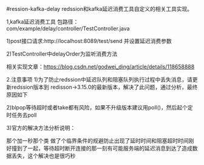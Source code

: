 #ression-kafka-delay
redssion和kafka延迟消费工具自定义的相关工具实现。

1,kafka延迟消费工具 
包路径：com/example/delay/controller/TestController.java

   1)post接口请求:http://localhost:8089/test/send 并设置延迟消费参数

   2)TestController中delayOrder为监听消费方法

   相关实现文章：https://blog.csdn.net/godwei_ding/article/details/118658888

2.注意事项
  1)为了防止redssion中延迟队列和阻塞队列执行过程中丢失消息，请更新redssion版本到 redisson->3.15.0的最新版本，解决了此问题，通过分析，最终原因如下
  
  2)blpop等待超时或者take都有风险，如果不升级版本建议用poll()，然后起个定时任务去poll

  3)官方的解决方法分析说明：

   那个加一秒那个类 做了个临界条件的规避防止出现了延时时间和阻塞超时时间刚好撞到了一起，等待超时断开连接的那一刻有可能服务端的延迟消息到达了造成数据丢失，这个解决也是很巧秒

